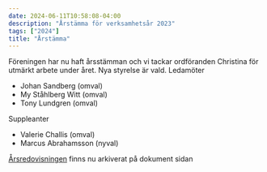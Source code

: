 ```yaml
---
date: 2024-06-11T10:58:08-04:00
description: "Årstämma för verksamhetsår 2023"
tags: ["2024"]
title: "Årstämma"
---
```


Föreningen har nu haft årsstämman och vi tackar ordföranden Christina för utmärkt arbete under året.
Nya styrelse är vald.
Ledamöter
- Johan Sandberg (omval)
- My Ståhlberg Witt (omval)
- Tony Lundgren (omval)

Suppleanter
- Valerie Challis (omval)
- Marcus Abrahamsson (nyval)

[Årsredovisningen](/pdfs/årsredovisningar/årsredovisning-2023.pdf) finns nu arkiverat på dokument sidan
